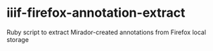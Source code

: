 # iiif-firefox-annotation-extract
Ruby script to extract Mirador-created annotations from Firefox local storage
